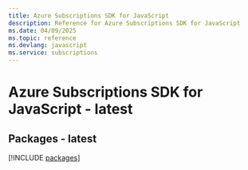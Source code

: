 ```yaml
---
title: Azure Subscriptions SDK for JavaScript
description: Reference for Azure Subscriptions SDK for JavaScript
ms.date: 04/09/2025
ms.topic: reference
ms.devlang: javascript
ms.service: subscriptions
---
```

# Azure Subscriptions SDK for JavaScript - latest
## Packages - latest
[!INCLUDE [packages](subscriptions-index.md)]